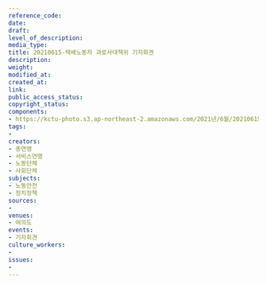 ```yaml
---
reference_code: 
date: 
draft: 
level_of_description: 
media_type: 
title: 20210615-택배노동자 과로사대책위 기자회견
description: 
weight: 
modified_at: 
created_at: 
link: 
public_access_status: 
copyright_status: 
components:
- https://kctu-photo.s3.ap-northeast-2.amazonaws.com/2021년/6월/20210615-택배노동자+과로사대책위+기자회견/_5D40139.jpg
tags:
- 
creators:
- 총연맹
- 서비스연맹
- 노동단체
- 사회단체
subjects:
- 노동안전
- 정치정책
sources:
- 
venues:
- 여의도
events:
- 기자회견
culture_workers:
- 
issues:
- 
---
```

